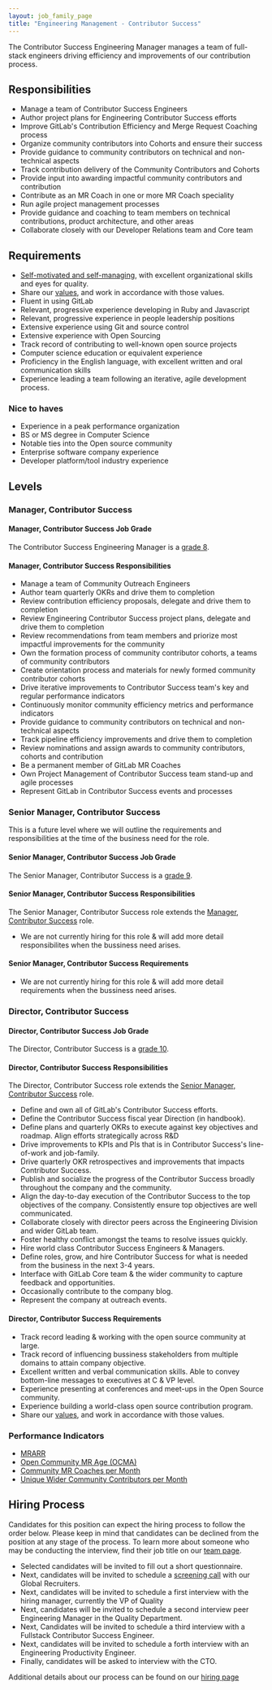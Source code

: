 ```yaml
---
layout: job_family_page
title: "Engineering Management - Contributor Success"
---
```


The Contributor Success Engineering Manager manages a team of full-stack engineers driving efficiency and improvements of our contribution process. 

## Responsibilities 

* Manage a team of Contributor Success Engineers
* Author project plans for Engineering Contributor Success efforts
* Improve GitLab's Contribution Efficiency and Merge Request Coaching process
* Organize community contributors into Cohorts and ensure their success
* Provide guidance to community contributors on technical and non-technical aspects
* Track contribution delivery of the Community Contributors and Cohorts
* Provide input into awarding impactful community contributors and contribution
* Contribute as an MR Coach in one or more MR Coach speciality
* Run agile project management processes
* Provide guidance and coaching to team members on technical contributions, product architecture, and other areas
* Collaborate closely with our Developer Relations team and Core team

## Requirements

* [Self-motivated and self-managing](https://about.gitlab.com/handbook/values/#efficiency), with excellent organizational skills and eyes for quality.
* Share our [values](https://about.gitlab.com/handbook/values/), and work in accordance with those values.
* Fluent in using GitLab
* Relevant, progressive experience developing in Ruby and Javascript
* Relevant, progressive experience in people leadership positions 
* Extensive experience using Git and source control
* Extensive experience with Open Sourcing
* Track record of contributing to well-known open source projects
* Computer science education or equivalent experience
* Proficiency in the English language, with excellent written and oral communication skills
* Experience leading a team following an iterative, agile development process. 

### Nice to haves
* Experience in a peak performance organization
* BS or MS degree in Computer Science
* Notable ties into the Open source community
* Enterprise software company experience
* Developer platform/tool industry experience

## Levels 
### Manager, Contributor Success 

#### Manager, Contributor Success Job Grade

The Contributor Success Engineering Manager  is a [grade 8](/handbook/total-rewards/compensation/compensation-calculator/#gitlab-job-grades).

#### Manager, Contributor Success Responsibilities

* Manage a team of Community Outreach Engineers
* Author team quarterly OKRs and drive them to completion
* Review contribution efficiency proposals, delegate and drive them to completion
* Review Engineering Contributor Success project plans, delegate and drive them to completion
* Review recommendations from team members and priorize most impactful improvements for the community
* Own the formation process of community contributor cohorts, a teams of community contributors
* Create orientation process and materials for newly formed community contributor cohorts
* Drive iterative improvements to Contributor Success team's key and regular performance indicators
* Continuously monitor community efficiency metrics and performance indicators
* Provide guidance to community contributors on technical and non-technical aspects
* Track pipeline efficiency improvements and drive them to completion
* Review nominations and assign awards to community contributors, cohorts and contribution
* Be a permanent member of GitLab MR Coaches
* Own Project Management of Contributor Success team stand-up and agile processes
* Represent GitLab in Contributor Success events and processes

### Senior Manager, Contributor Success 

This is a future level where we will outline the requirements and responsibilities at the time of the business need for the role.

#### Senior Manager, Contributor Success Job Grade 

The Senior Manager, Contributor Success  is a [grade 9](/handbook/total-rewards/compensation/compensation-calculator/#gitlab-job-grades).

#### Senior Manager, Contributor Success Responsibilities 
The Senior Manager, Contributor Success role extends the [Manager, Contributor Success](#manager-contributor-success) role.

* We are not currently hiring for this role & will add more detail responsibilites when the bussiness need arises.

#### Senior Manager, Contributor Success Requirements
* We are not currently hiring for this role & will add more detail requirements when the bussiness need arises.

### Director, Contributor Success 

#### Director, Contributor Success Job Grade 

The Director, Contributor Success  is a [grade 10](/handbook/total-rewards/compensation/compensation-calculator/#gitlab-job-grades).

#### Director, Contributor Success Responsibilities 

The Director, Contributor Success role extends the [Senior Manager, Contributor Success](#senior-manager-contributor-success) role.

* Define and own all of GitLab's Contributor Success efforts.
* Define the Contributor Success fiscal year Direction (in handbook).
* Define plans and quarterly OKRs to execute against key objectives and roadmap. Align efforts strategically across R&D
* Drive improvements to KPIs and PIs that is in Contributor Success's line-of-work and job-family.
* Drive quarterly OKR retrospectives and improvements that impacts Contributor Success.
* Publish and socialize the progress of the Contributor Success broadly throughout the company and the community.
* Align the day-to-day execution of the Contributor Success to the top objectives of the company. Consistently ensure top objectives are well communicated.
* Collaborate closely with director peers across the Engineering Division and wider GitLab team. 
* Foster healthy conflict amongst the teams to resolve issues quickly.
* Hire world class Contributor Success Engineers & Managers.
* Define roles, grow, and hire Contributor Success for what is needed from the business in the next 3-4 years.
* Interface with GitLab Core team & the wider community to capture feedback and opportunities.
* Occasionally contribute to the company blog.
* Represent the company at outreach events.

#### Director, Contributor Success Requirements

* Track record leading & working with the open source community at large.
* Track record of influencing bussiness stakeholders from multiple domains to attain company objective.
* Excellent written and verbal communication skills. Able to convey bottom-line messages to executives at C & VP level.
* Experience presenting at conferences and meet-ups in the Open Source community.
* Experience building a world-class open source contribution program. 
* Share our [values](/handbook/values/), and work in accordance with those values.


### Performance Indicators
* [MRARR](/handbook/engineering/quality/performance-indicators/#mrarr)
* [Open Community MR Age (OCMA)](/handbook/engineering/quality/performance-indicators/#open-community-mr-age-ocma)
* [Community MR Coaches per Month](/handbook/engineering/quality/performance-indicators/#community-mr-coaches-per-month)
* [Unique Wider Community Contributors per Month](/handbook/engineering/quality/performance-indicators/#unique-wider-community-contributors-per-month)


## Hiring Process
Candidates for this position can expect the hiring process to follow the order below. Please keep in mind that candidates can be declined from the position at any stage of the process. To learn more about someone who may be conducting the interview, find their job title on our [team page](/company/team/).

* Selected candidates will be invited to fill out a short questionnaire.
* Next, candidates will be invited to schedule a [screening call](/handbook/hiring/#screening-call) with our Global Recruiters.
* Next, candidates will be invited to schedule a first interview with the hiring manager, currently the VP of Quality
* Next, candidates will be invited to schedule a second interview peer Engineering Manager in the Quality Department.
* Next, Candidates will be invited to schedule a third interview with a Fullstack Contributor Success Engineer.
* Next, candidates will be invited to schedule a forth interview with an Engineering Productivity Engineer.
* Finally, candidates will be asked to interview with the CTO.

Additional details about our process can be found on our [hiring page](/handbook/hiring/)
